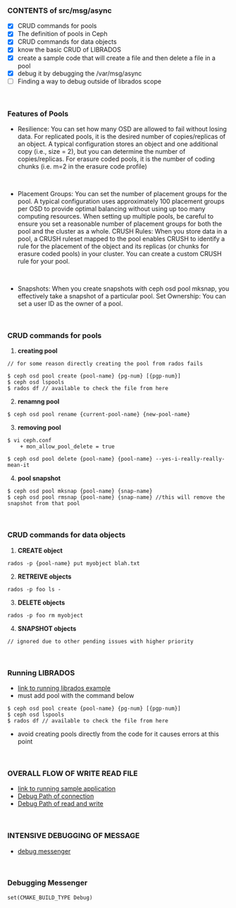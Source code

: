 ### CONTENTS of src/msg/async
  - [x] CRUD commands for pools
  - [x] The definition of pools in Ceph
  - [x] CRUD commands for data objects  
  - [x] know the basic CRUD of LIBRADOS
  - [x] create a sample code  that will create a file and then delete a file in a pool
  - [x] debug it by debugging the /var/msg/async   
  - [ ] Finding a way to debug outside of librados scope

<br>

### Features of Pools
  - Resilience: You can set how many OSD are allowed to fail without losing data. For replicated pools, it is the desired number of copies/replicas of an object. A typical configuration stores an object and one additional copy (i.e., size = 2), but you can determine the number of copies/replicas. For erasure coded pools, it is the number of coding chunks (i.e. m=2 in the erasure code profile)

  <br>

  - Placement Groups: You can set the number of placement groups for the pool. A typical configuration uses approximately 100 placement groups per OSD to provide optimal balancing without using up too many computing resources. When setting up multiple pools, be careful to ensure you set a reasonable number of placement groups for both the pool and the cluster as a whole.
CRUSH Rules: When you store data in a pool, a CRUSH ruleset mapped to the pool enables CRUSH to identify a rule for the placement of the object and its replicas (or chunks for erasure coded pools) in your cluster. You can create a custom CRUSH rule for your pool.

<br>

  - Snapshots: When you create snapshots with ceph osd pool mksnap, you effectively take a snapshot of a particular pool.
Set Ownership: You can set a user ID as the owner of a pool.

<br>

### CRUD commands for pools
  1. **creating pool**
```
// for some reason directly creating the pool from rados fails

$ ceph osd pool create {pool-name} {pg-num} [{pgp-num}]
$ ceph osd lspools
$ rados df // available to check the file from here
```

  2. **renamng pool**
```
$ ceph osd pool rename {current-pool-name} {new-pool-name}
```

  3. **removing pool**
```
$ vi ceph.conf
    + mon_allow_pool_delete = true

$ ceph osd pool delete {pool-name} {pool-name} --yes-i-really-really-mean-it
```

  4. **pool snapshot**
```
$ ceph osd pool mksnap {pool-name} {snap-name}
$ ceph osd pool rmsnap {pool-name} {snap-name} //this will remove the snapshot from that pool
```


<br>


### CRUD commands for data objects  

  1. **CREATE object**

```
rados -p {pool-name} put myobject blah.txt
```
  2. **RETREIVE objects**
```
rados -p foo ls -
```
  3. **DELETE objects**
```
rados -p foo rm myobject
```
  4. **SNAPSHOT objects**
```
// ignored due to other pending issues with higher priority
```


<br>


### Running LIBRADOS
- [link to running librados example](librados_Experiment)
- must add pool with the command below
```
$ ceph osd pool create {pool-name} {pg-num} [{pgp-num}]
$ ceph osd lspools
$ rados df // available to check the file from here
```
- avoid creating pools directly from the code for it causes errors at this point


<br>

### OVERALL FLOW OF WRITE READ FILE
- [link to running sample application](sample_application)
- [Debug Path of connection](debugging_files/debug_connect.md)
- [Debug Path of read and write](debugging_files/debug_write.md)

<br>


### INTENSIVE DEBUGGING OF MESSAGE
- [debug messenger](debugging_files/debug_messenger.md)

<br>

### Debugging Messenger

```
set(CMAKE_BUILD_TYPE Debug)
```
